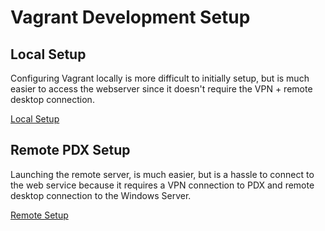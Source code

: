 # Vagrant Development Setup

## Local Setup
Configuring Vagrant locally is more difficult to initially setup, but is much easier to access the webserver since it doesn't require the VPN + remote desktop connection.

[Local Setup](README_VAGRANT_DEV_SETUP_LOCAL.md)


## Remote PDX Setup
Launching the remote server, is much easier, but is a hassle to connect to the web service because it requires a VPN connection to PDX and remote desktop connection to the Windows Server.

[Remote Setup](README_VAGRANT_DEV_SETUP_REMOTE.md)
